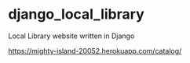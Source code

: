 # django_local_library
Local Library website written in Django

https://mighty-island-20052.herokuapp.com/catalog/
